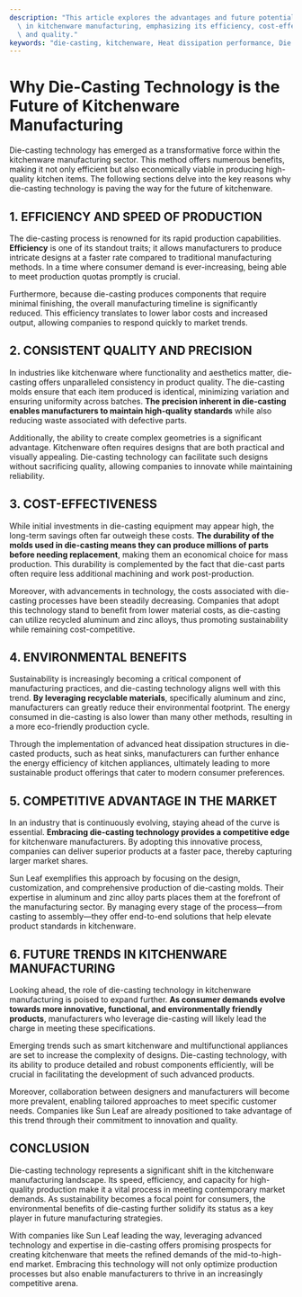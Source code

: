 ```yaml
---
description: "This article explores the advantages and future potential of die-casting technology\
  \ in kitchenware manufacturing, emphasizing its efficiency, cost-effectiveness,\
  \ and quality."
keywords: "die-casting, kitchenware, Heat dissipation performance, Die casting process"
---
```

# Why Die-Casting Technology is the Future of Kitchenware Manufacturing

Die-casting technology has emerged as a transformative force within the kitchenware manufacturing sector. This method offers numerous benefits, making it not only efficient but also economically viable in producing high-quality kitchen items. The following sections delve into the key reasons why die-casting technology is paving the way for the future of kitchenware.

## 1. EFFICIENCY AND SPEED OF PRODUCTION

The die-casting process is renowned for its rapid production capabilities. **Efficiency** is one of its standout traits; it allows manufacturers to produce intricate designs at a faster rate compared to traditional manufacturing methods. In a time where consumer demand is ever-increasing, being able to meet production quotas promptly is crucial. 

Furthermore, because die-casting produces components that require minimal finishing, the overall manufacturing timeline is significantly reduced. This efficiency translates to lower labor costs and increased output, allowing companies to respond quickly to market trends.

## 2. CONSISTENT QUALITY AND PRECISION

In industries like kitchenware where functionality and aesthetics matter, die-casting offers unparalleled consistency in product quality. The die-casting molds ensure that each item produced is identical, minimizing variation and ensuring uniformity across batches. **The precision inherent in die-casting enables manufacturers to maintain high-quality standards** while also reducing waste associated with defective parts.

Additionally, the ability to create complex geometries is a significant advantage. Kitchenware often requires designs that are both practical and visually appealing. Die-casting technology can facilitate such designs without sacrificing quality, allowing companies to innovate while maintaining reliability.

## 3. COST-EFFECTIVENESS

While initial investments in die-casting equipment may appear high, the long-term savings often far outweigh these costs. **The durability of the molds used in die-casting means they can produce millions of parts before needing replacement**, making them an economical choice for mass production. This durability is complemented by the fact that die-cast parts often require less additional machining and work post-production.

Moreover, with advancements in technology, the costs associated with die-casting processes have been steadily decreasing. Companies that adopt this technology stand to benefit from lower material costs, as die-casting can utilize recycled aluminum and zinc alloys, thus promoting sustainability while remaining cost-competitive.

## 4. ENVIRONMENTAL BENEFITS

Sustainability is increasingly becoming a critical component of manufacturing practices, and die-casting technology aligns well with this trend. **By leveraging recyclable materials**, specifically aluminum and zinc, manufacturers can greatly reduce their environmental footprint. The energy consumed in die-casting is also lower than many other methods, resulting in a more eco-friendly production cycle.

Through the implementation of advanced heat dissipation structures in die-casted products, such as heat sinks, manufacturers can further enhance the energy efficiency of kitchen appliances, ultimately leading to more sustainable product offerings that cater to modern consumer preferences.

## 5. COMPETITIVE ADVANTAGE IN THE MARKET

In an industry that is continuously evolving, staying ahead of the curve is essential. **Embracing die-casting technology provides a competitive edge** for kitchenware manufacturers. By adopting this innovative process, companies can deliver superior products at a faster pace, thereby capturing larger market shares.

Sun Leaf exemplifies this approach by focusing on the design, customization, and comprehensive production of die-casting molds. Their expertise in aluminum and zinc alloy parts places them at the forefront of the manufacturing sector. By managing every stage of the process—from casting to assembly—they offer end-to-end solutions that help elevate product standards in kitchenware.

## 6. FUTURE TRENDS IN KITCHENWARE MANUFACTURING

Looking ahead, the role of die-casting technology in kitchenware manufacturing is poised to expand further. **As consumer demands evolve towards more innovative, functional, and environmentally friendly products**, manufacturers who leverage die-casting will likely lead the charge in meeting these specifications.

Emerging trends such as smart kitchenware and multifunctional appliances are set to increase the complexity of designs. Die-casting technology, with its ability to produce detailed and robust components efficiently, will be crucial in facilitating the development of such advanced products.

Moreover, collaboration between designers and manufacturers will become more prevalent, enabling tailored approaches to meet specific customer needs. Companies like Sun Leaf are already positioned to take advantage of this trend through their commitment to innovation and quality.

## CONCLUSION

Die-casting technology represents a significant shift in the kitchenware manufacturing landscape. Its speed, efficiency, and capacity for high-quality production make it a vital process in meeting contemporary market demands. As sustainability becomes a focal point for consumers, the environmental benefits of die-casting further solidify its status as a key player in future manufacturing strategies.

With companies like Sun Leaf leading the way, leveraging advanced technology and expertise in die-casting offers promising prospects for creating kitchenware that meets the refined demands of the mid-to-high-end market. Embracing this technology will not only optimize production processes but also enable manufacturers to thrive in an increasingly competitive arena.
